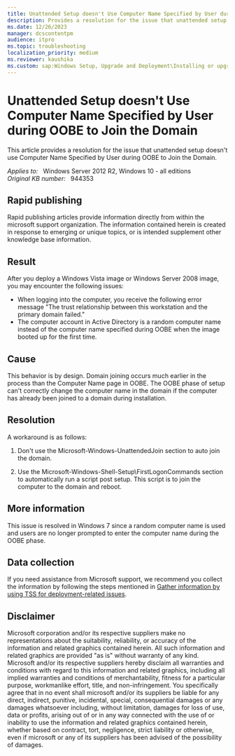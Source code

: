 ```yaml
---
title: Unattended Setup doesn't Use Computer Name Specified by User during OOBE to Join the Domain
description: Provides a resolution for the issue that unattended setup doesn't use Computer Name Specified by User during OOBE to Join the Domain
ms.date: 12/26/2023
manager: dcscontentpm
audience: itpro
ms.topic: troubleshooting
localization_priority: medium
ms.reviewer: kaushika
ms.custom: sap:Windows Setup, Upgrade and Deployment\Installing or upgrading Windows, csstroubleshoot
---
```

# Unattended Setup doesn't Use Computer Name Specified by User during OOBE to Join the Domain

This article provides a resolution for the issue that unattended setup doesn't use Computer Name Specified by User during OOBE to Join the Domain.

_Applies to:_ &nbsp; Windows Server 2012 R2, Windows 10 - all editions  
_Original KB number:_ &nbsp; 944353

## Rapid publishing

Rapid publishing articles provide information directly from within the microsoft support organization. The information contained herein is created in response to emerging or unique topics, or is intended supplement other knowledge base information.

## Result

After you deploy a Windows Vista image or Windows Server 2008 image, you may encounter the following issues:

- When logging into the computer, you receive the following error message "The trust relationship between this workstation and the primary domain failed."
- The computer account in Active Directory is a random computer name instead of the computer name specified during OOBE when the image booted up for the first time.

## Cause

This behavior is by design. Domain joining occurs much earlier in the process than the Computer Name page in OOBE. The OOBE phase of setup can't correctly change the computer name in the domain if the computer has already been joined to a domain during installation.

## Resolution

A workaround is as follows:

1. Don't use the Microsoft-Windows-UnattendedJoin section to auto join the domain.

2. Use the Microsoft-Windows-Shell-Setup\FirstLogonCommands section to automatically run a script post setup. This script is to join the computer to the domain and reboot.

## More information

This issue is resolved in Windows 7 since a random computer name is used and users are no longer prompted to enter the computer name during the OOBE phase.

## Data collection

If you need assistance from Microsoft support, we recommend you collect the information by following the steps mentioned in [Gather information by using TSS for deployment-related issues](../../windows-client/windows-troubleshooters/gather-information-using-tss-deployment.md).

## Disclaimer

Microsoft corporation and/or its respective suppliers make no representations about the suitability, reliability, or accuracy of the information and related graphics contained herein. All such information and related graphics are provided "as is" without warranty of any kind. Microsoft and/or its respective suppliers hereby disclaim all warranties and conditions with regard to this information and related graphics, including all implied warranties and conditions of merchantability, fitness for a particular purpose, workmanlike effort, title, and non-infringement. You specifically agree that in no event shall microsoft and/or its suppliers be liable for any direct, indirect, punitive, incidental, special, consequential damages or any damages whatsoever including, without limitation, damages for loss of use, data or profits, arising out of or in any way connected with the use of or inability to use the information and related graphics contained herein, whether based on contract, tort, negligence, strict liability or otherwise, even if microsoft or any of its suppliers has been advised of the possibility of damages.
